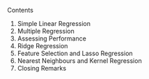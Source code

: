 Contents
1. Simple Linear Regression
2. Multiple Regression
3. Assessing Performance
4. Ridge Regression
5. Feature Selection and Lasso Regression
6. Nearest Neighbours and Kernel Regression
7. Closing Remarks
